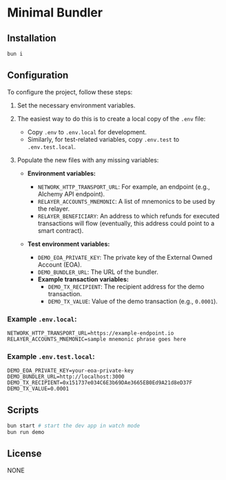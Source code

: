 # Minimal Bundler

## Installation

```bash
bun i
```

## Configuration

To configure the project, follow these steps:

1. Set the necessary environment variables.
2. The easiest way to do this is to create a local copy of the `.env` file:
    - Copy `.env` to `.env.local` for development.
    - Similarly, for test-related variables, copy `.env.test` to `.env.test.local`.

3. Populate the new files with any missing variables:
    - **Environment variables:**
        - `NETWORK_HTTP_TRANSPORT_URL`: For example, an endpoint (e.g., Alchemy API endpoint).
        - `RELAYER_ACCOUNTS_MNEMONIC`: A list of mnemonics to be used by the relayer.
        - `RELAYER_BENEFICIARY`: An address to which refunds for executed transactions will flow (eventually, this
          address could point to a smart contract).

    - **Test environment variables:**
        - `DEMO_EOA_PRIVATE_KEY`: The private key of the External Owned Account (EOA).
        - `DEMO_BUNDLER_URL`: The URL of the bundler.
        - **Example transaction variables:**
            - `DEMO_TX_RECIPIENT`: The recipient address for the demo transaction.
            - `DEMO_TX_VALUE`: Value of the demo transaction (e.g., `0.0001`).

### Example `.env.local`:

```dotenv
NETWORK_HTTP_TRANSPORT_URL=https://example-endpoint.io
RELAYER_ACCOUNTS_MNEMONIC=sample mnemonic phrase goes here
```

### Example `.env.test.local`:

```dotenv
DEMO_EOA_PRIVATE_KEY=your-eoa-private-key
DEMO_BUNDLER_URL=http://localhost:3000
DEMO_TX_RECIPIENT=0x151737e034C6E3b69DAe3665EB0Ed9A21d8eD37F
DEMO_TX_VALUE=0.0001
```

## Scripts

```bash
bun start # start the dev app in watch mode
bun run demo
```

## License

NONE
